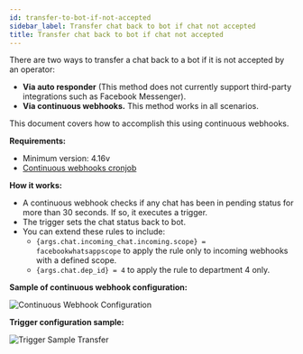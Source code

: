```yaml
---
id: transfer-to-bot-if-not-accepted
sidebar_label: Transfer chat back to bot if chat not accepted
title: Transfer chat back to bot if chat not accepted
---
```


There are two ways to transfer a chat back to a bot if it is not accepted by an operator:

*   **Via auto responder** (This method does not currently support third-party integrations such as Facebook Messenger).
*   **Via continuous webhooks.** This method works in all scenarios.

This document covers how to accomplish this using continuous webhooks.

**Requirements:**

*   Minimum version: 4.16v
*   [Continuous webhooks cronjob](development/cronjob.md#continuous-webhooks-cronjob)

**How it works:**

*   A continuous webhook checks if any chat has been in pending status for more than 30 seconds. If so, it executes a trigger.
*   The trigger sets the chat status back to bot.
*   You can extend these rules to include:
    *   `{args.chat.incoming_chat.incoming.scope} = facebookwhatsappscope` to apply the rule only to incoming webhooks with a defined scope.
    *   `{args.chat.dep_id} = 4` to apply the rule to department 4 only.

**Sample of continuous webhook configuration:**

![Continuous Webhook Configuration](/img/bot/bots/continous-webhook.png)

**Trigger configuration sample:**

![Trigger Sample Transfer](/img/bot/bots/trigger-sample-transfer.png)
